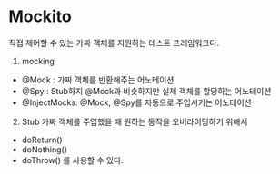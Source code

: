 # Mockito

직접 제어할 수 있는 가짜 객체를 지원하는 테스트 프레임워크다.

1. mocking
- @Mock : 가짜 객체를 반환해주는 어노테이션
- @Spy : Stub하지 @Mock과 비슷하지만 실제 객체를 할당하는 어노테이션
- @InjectMocks: @Mock, @Spy를 자동으로 주입시키는 어노테이션

2. Stub
가짜 객체를 주입했을 때 원하는 동작을 오버라이딩하기 위해서 
- doReturn()
- doNothing()
- doThrow()
를 사용할 수 있다. 